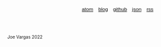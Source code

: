 <br />
<br />
<br />
<br />
<br />
<br />
<br />
<br />
<br />
<br />
<br />
<br />
<div style="color: #111; margin: auto; width: 100%; text-align: center; font-family: 'Helvetica'">
  <a href="atom.xml" style="color: #111; font-size: smaller">atom</a>
  &nbsp;
  <a href="index.html" style="color: #111; font-size: smaller">blog</a>
  &nbsp;
  <a href="https://github.com/jxv" style="color: #111; font-size: smaller">github</a>
  &nbsp;
  <a href="feed.json" style="color: #111; font-size: smaller">json</a>
  &nbsp;
  <a href="rss.xml" style="color: #111; font-size: smaller">rss</a>
</div>
<br />
<br />
<br />
<div class="footer" style="font-size: x-small;">Joe Vargas <span class="copy"></span> 2022<br/><br/></div>
